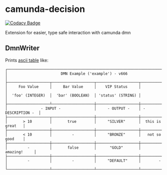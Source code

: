 # camunda-decision

[![Codacy Badge](https://api.codacy.com/project/badge/Grade/e56194c76382443ea1cfa69bc1a8d7e3)](https://app.codacy.com/gh/holunda-io/camunda-decision?utm_source=github.com&utm_medium=referral&utm_content=holunda-io/camunda-decision&utm_campaign=Badge_Grade_Dashboard)


Extension for easier, type safe interaction with camunda dmn





## DmnWriter

Prints [ascii table](http://www.vandermeer.de/projects/skb/java/asciitable/features.html) like:

```
┌──────────────────────────────────────────────────────────────────────────────┐
│                        DMN Example ('example') - v666                        │
├───────────────────┬───────────────────┬───────────────────┬──────────────────┤
│     Foo Value     │     Bar Value     │    VIP Status     │                  │
│  'foo' (INTEGER)  │  'bar' (BOOLEAN)  │ 'status' (STRING) │                  │
├───────────────────┴───────────────────┼───────────────────┼──────────────────┤
│               - INPUT -               │     - OUTPUT -    │ - DESCRIPTION -  │
├───────────────────┬───────────────────┼───────────────────┼──────────────────┤
│       > 10        │       true        │     "SILVER"      │  this is great   │
├───────────────────┼───────────────────┼───────────────────┼──────────────────┤
│       < 10        │         -         │     "BRONZE"      │   not so good    │
├───────────────────┼───────────────────┼───────────────────┼──────────────────┤
│         -         │       false       │      "GOLD"       │     amazing!     │
├───────────────────┼───────────────────┼───────────────────┼──────────────────┤
│         -         │         -         │     "DEFAULT"     │        -         │
└───────────────────┴───────────────────┴───────────────────┴──────────────────┘
```
